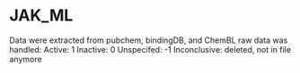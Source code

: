 # JAK_ML
Data were extracted from pubchem, bindingDB, and ChemBL
raw data was handled: 
  Active: 1
  Inactive: 0
  Unspecifed: -1
  Inconclusive: deleted, not in file anymore
